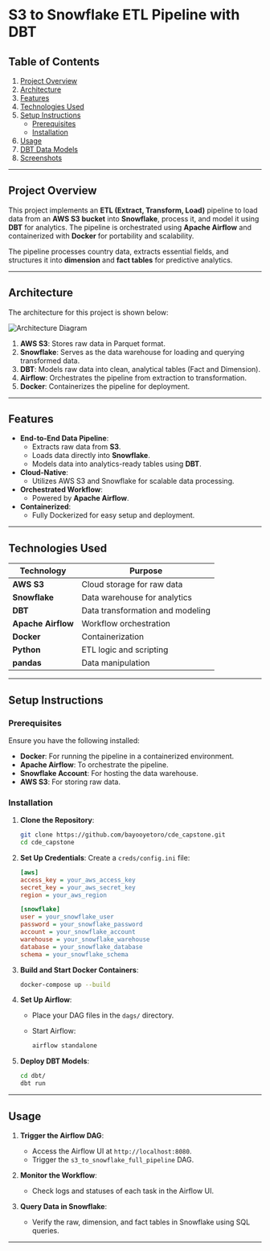 # **S3 to Snowflake ETL Pipeline with DBT**

## **Table of Contents**

1. [Project Overview](#project-overview)
2. [Architecture](#architecture)
3. [Features](#features)
4. [Technologies Used](#technologies-used)
5. [Setup Instructions](#setup-instructions)
    - [Prerequisites](#prerequisites)
    - [Installation](#installation)
6. [Usage](#usage)
7. [DBT Data Models](#dbt-data-models)
8. [Screenshots](#screenshots)

---

## **Project Overview**

This project implements an **ETL (Extract, Transform, Load)** pipeline to load data from an **AWS S3 bucket** into **Snowflake**, process it, and model it using **DBT** for analytics. The pipeline is orchestrated using **Apache Airflow** and containerized with **Docker** for portability and scalability.

The pipeline processes country data, extracts essential fields, and structures it into **dimension** and **fact tables** for predictive analytics.

---

## **Architecture**

The architecture for this project is shown below:

![Architecture Diagram](https://via.placeholder.com/800x400?text=Architecture+Diagram)

1. **AWS S3**: Stores raw data in Parquet format.
2. **Snowflake**: Serves as the data warehouse for loading and querying transformed data.
3. **DBT**: Models raw data into clean, analytical tables (Fact and Dimension).
4. **Airflow**: Orchestrates the pipeline from extraction to transformation.
5. **Docker**: Containerizes the pipeline for deployment.

---

## **Features**

- **End-to-End Data Pipeline**:
  - Extracts raw data from **S3**.
  - Loads data directly into **Snowflake**.
  - Models data into analytics-ready tables using **DBT**.
- **Cloud-Native**:
  - Utilizes AWS S3 and Snowflake for scalable data processing.
- **Orchestrated Workflow**:
  - Powered by **Apache Airflow**.
- **Containerized**:
  - Fully Dockerized for easy setup and deployment.

---

## **Technologies Used**

| Technology       | Purpose                                   |
|-------------------|-------------------------------------------|
| **AWS S3**        | Cloud storage for raw data               |
| **Snowflake**     | Data warehouse for analytics             |
| **DBT**           | Data transformation and modeling         |
| **Apache Airflow**| Workflow orchestration                   |
| **Docker**        | Containerization                         |
| **Python**        | ETL logic and scripting                  |
| **pandas**        | Data manipulation                        |

---

## **Setup Instructions**

### **Prerequisites**

Ensure you have the following installed:

- **Docker**: For running the pipeline in a containerized environment.
- **Apache Airflow**: To orchestrate the pipeline.
- **Snowflake Account**: For hosting the data warehouse.
- **AWS S3**: For storing raw data.

### **Installation**

1. **Clone the Repository**:

    ```bash
    git clone https://github.com/bayooyetoro/cde_capstone.git
    cd cde_capstone
    ```

2. **Set Up Credentials**:
    Create a `creds/config.ini` file:

    ```ini
    [aws]
    access_key = your_aws_access_key
    secret_key = your_aws_secret_key
    region = your_aws_region

    [snowflake]
    user = your_snowflake_user
    password = your_snowflake_password
    account = your_snowflake_account
    warehouse = your_snowflake_warehouse
    database = your_snowflake_database
    schema = your_snowflake_schema
    ```

3. **Build and Start Docker Containers**:

    ```bash
    docker-compose up --build
    ```

4. **Set Up Airflow**:
    - Place your DAG files in the `dags/` directory.
    - Start Airflow:

        ```bash
        airflow standalone
        ```

5. **Deploy DBT Models**:

    ```bash
    cd dbt/
    dbt run
    ```

---

## **Usage**

1. **Trigger the Airflow DAG**:
    - Access the Airflow UI at `http://localhost:8080`.
    - Trigger the `s3_to_snowflake_full_pipeline` DAG.

2. **Monitor the Workflow**:
    - Check logs and statuses of each task in the Airflow UI.

3. **Query Data in Snowflake**:
    - Verify the raw, dimension, and fact tables in Snowflake using SQL queries.

---
